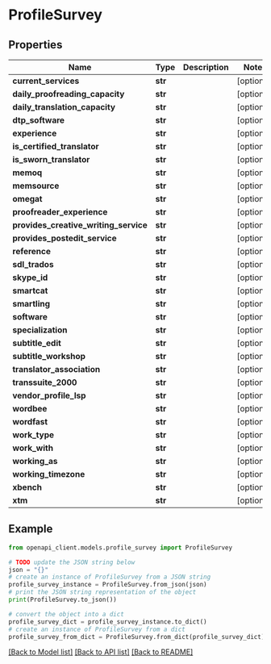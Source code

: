 # ProfileSurvey


## Properties

Name | Type | Description | Notes
------------ | ------------- | ------------- | -------------
**current_services** | **str** |  | [optional] 
**daily_proofreading_capacity** | **str** |  | [optional] 
**daily_translation_capacity** | **str** |  | [optional] 
**dtp_software** | **str** |  | [optional] 
**experience** | **str** |  | [optional] 
**is_certified_translator** | **str** |  | [optional] 
**is_sworn_translator** | **str** |  | [optional] 
**memoq** | **str** |  | [optional] 
**memsource** | **str** |  | [optional] 
**omegat** | **str** |  | [optional] 
**proofreader_experience** | **str** |  | [optional] 
**provides_creative_writing_service** | **str** |  | [optional] 
**provides_postedit_service** | **str** |  | [optional] 
**reference** | **str** |  | [optional] 
**sdl_trados** | **str** |  | [optional] 
**skype_id** | **str** |  | [optional] 
**smartcat** | **str** |  | [optional] 
**smartling** | **str** |  | [optional] 
**software** | **str** |  | [optional] 
**specialization** | **str** |  | [optional] 
**subtitle_edit** | **str** |  | [optional] 
**subtitle_workshop** | **str** |  | [optional] 
**translator_association** | **str** |  | [optional] 
**transsuite_2000** | **str** |  | [optional] 
**vendor_profile_lsp** | **str** |  | [optional] 
**wordbee** | **str** |  | [optional] 
**wordfast** | **str** |  | [optional] 
**work_type** | **str** |  | [optional] 
**work_with** | **str** |  | [optional] 
**working_as** | **str** |  | [optional] 
**working_timezone** | **str** |  | [optional] 
**xbench** | **str** |  | [optional] 
**xtm** | **str** |  | [optional] 

## Example

```python
from openapi_client.models.profile_survey import ProfileSurvey

# TODO update the JSON string below
json = "{}"
# create an instance of ProfileSurvey from a JSON string
profile_survey_instance = ProfileSurvey.from_json(json)
# print the JSON string representation of the object
print(ProfileSurvey.to_json())

# convert the object into a dict
profile_survey_dict = profile_survey_instance.to_dict()
# create an instance of ProfileSurvey from a dict
profile_survey_from_dict = ProfileSurvey.from_dict(profile_survey_dict)
```
[[Back to Model list]](../README.md#documentation-for-models) [[Back to API list]](../README.md#documentation-for-api-endpoints) [[Back to README]](../README.md)


